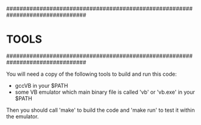 ################################################################################
# TOOLS                                                                        #
################################################################################

You will need a copy of the following tools to build and run this code:

+ gccVB in your $PATH
+ some VB emulator which main binary file is called 'vb' or 'vb.exe' in your 
  $PATH
  
Then you should call 'make' to build the code and 'make run' to test it within
the emulator.